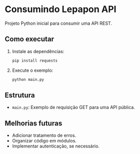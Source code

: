 # Consumindo Lepapon API

Projeto Python inicial para consumir uma API REST.

## Como executar

1. Instale as dependências:
   ```bash
   pip install requests
   ```
2. Execute o exemplo:
   ```bash
   python main.py
   ```

## Estrutura
- `main.py`: Exemplo de requisição GET para uma API pública.

## Melhorias futuras
- Adicionar tratamento de erros.
- Organizar código em módulos.
- Implementar autenticação, se necessário.
